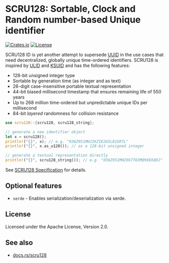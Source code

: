 # SCRU128: Sortable, Clock and Random number-based Unique identifier

[![Crates.io](https://img.shields.io/crates/v/scru128)](https://crates.io/crates/scru128)
[![License](https://img.shields.io/crates/l/scru128)](https://github.com/scru128/rust/blob/main/LICENSE)

SCRU128 ID is yet another attempt to supersede [UUID] in the use cases that need
decentralized, globally unique time-ordered identifiers. SCRU128 is inspired by
[ULID] and [KSUID] and has the following features:

- 128-bit unsigned integer type
- Sortable by generation time (as integer and as text)
- 26-digit case-insensitive portable textual representation
- 44-bit biased millisecond timestamp that ensures remaining life of 550 years
- Up to 268 million time-ordered but unpredictable unique IDs per millisecond
- 84-bit _layered_ randomness for collision resistance

```rust
use scru128::{scru128, scru128_string};

// generate a new identifier object
let x = scru128();
println!("{}", x); // e.g. "036Z951MHJIKZIK2GSL81GR7L"
println!("{}", x.as_u128()); // as a 128-bit unsigned integer

// generate a textual representation directly
println!("{}", scru128_string()); // e.g. "036Z951MHZX67T63MQ9XE6Q0J"
```

See [SCRU128 Specification] for details.

[uuid]: https://en.wikipedia.org/wiki/Universally_unique_identifier
[ulid]: https://github.com/ulid/spec
[ksuid]: https://github.com/segmentio/ksuid
[scru128 specification]: https://github.com/scru128/spec

## Optional features

- `serde` - Enables serialization/deserialization via serde.

## License

Licensed under the Apache License, Version 2.0.

## See also

- [docs.rs/scru128](https://docs.rs/scru128)
